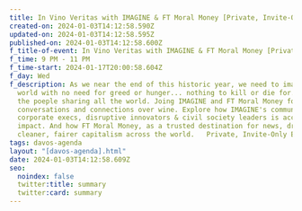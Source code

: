 ```yaml
---
title: In Vino Veritas with IMAGINE & FT Moral Money [Private, Invite-Only Event]
created-on: 2024-01-03T14:12:58.590Z
updated-on: 2024-01-03T14:12:58.595Z
published-on: 2024-01-03T14:12:58.600Z
f_title-of-event: In Vino Veritas with IMAGINE & FT Moral Money [Private, Invite-Only Event]
f_time: 9 PM - 11 PM
f_time-start: 2024-01-17T20:00:58.604Z
f_day: Wed
f_description: As we near the end of this historic year, we need to imagine a
  world with no need for greed or hunger... nothing to kill or die for... all
  the poeple sharing all the world. Joing IMAGINE and FT Moral Money for
  conversations and connections over wine. Explore how IMAGINE's community of
  corporate execs, disruptive innovators & civil society leaders is accelerating
  impact. And how FT Moral Money, as a trusted destination for news, drives for
  cleaner, fairer capitalism across the world.   Private, Invite-Only Event
tags: davos-agenda
layout: "[davos-agenda].html"
date: 2024-01-03T14:12:58.609Z
seo:
  noindex: false
  twitter:title: summary
  twitter:card: summary
---
```

